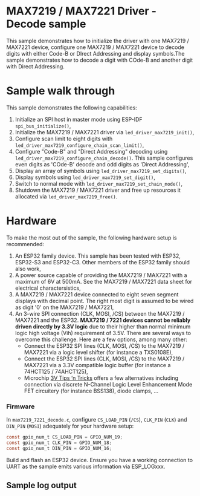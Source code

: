 # MAX7219 / MAX7221 Driver - Decode sample

This sample demonstrates how to initialize the driver with one MAX7219 / MAX7221 device, configure one MAX7219 / MAX7221 device to decode digits with either Code-B or DIrect Addressing and display symbols.The sample demonstrates how to decode a digit with COde-B and another digit with Direct Addressing.

# Sample walk through
This sample demonstrates the following capabilities:
1. Initialize an SPI host in master mode using ESP-IDF `spi_bus_initialize()`,
2. Initialize the MAX7219 / MAX7221 driver via `led_driver_max7219_init()`,
3. Configure scan limit to eight digits with `led_driver_max7219_configure_chain_scan_limit()`,
4. Configure "Code-B" and "Direct Addressing" decoding using `led_driver_max7219_configure_chain_decode()`. This sample configures even digits as 'COde-B' deocde and odd digits as 'Direct Addressing',
5. Display an array of symbols using `led_driver_max7219_set_digits()`,
6. Display symbols using `led_driver_max7219_set_digit()`,
7. Switch to normal mode with `led_driver_max7219_set_chain_mode()`,
8. Shutdown the MAX7219 / MAX7221 driver and free up resources it allocated via `led_driver_max7219_free()`.

# Hardware
To make the most out of the sample, the following hardware setup is recommended:

1. An ESP32 family device. This sample has been tested with ESP32, ESP32-S3 and ESP32-C3. Other members of the ESP32 family should also work,
2. A power source capable of providing the MAX7219 / MAX7221 with a maximum of 6V at 500mA. See the MAX7219 / MAX7221 data sheet for electrical charactersistics,
3. A MAX7219 / MAX7221 device connected to eight seven segment displays with decimal point. The right most digit is assumed to be wired as digit '0' on the MAX7219 / MAX7221,
4. An 3-wire SPI connection (CLK, MOSI, /CS) between the MAX7219 / MAX7221 and the ESP32. **MAX7219 / 7221 devices cannot be reliably driven directly by 3.3V logic** due to their higher than normal minimum logic high voltage (Vih) requirement of 3.5V. There are several ways to overcome this challenge. Here are a few options, among many other:
    * Connect the ESP32 SPI lines (CLK, MOSI, /CS) to the MAX7219 / MAX7221 via a logic level shifter (for instance a TXS0108E),
    * Connect the ESP32 SPI lines (CLK, MOSI, /CS) to the MAX7219 / MAX7221 via a 3.3V compatible logic buffer (for instance a 74HCT125 / 74AHCT125),
    * Microchip [3V Tips ‘n Tricks](https://ww1.microchip.com/downloads/en/DeviceDoc/41285A.pdf) offers a few alternatives including connection via discrete N-Channel Logic Level Enhancement Mode FET circuitery (for instance BSS138), diode clamps, ...

### Firmware
In `max7219_7221_decode.c`, configure `CS_LOAD_PIN` (`/CS`), `CLK_PIN` (`CLK`) and `DIN_PIN` (`MOSI`) adequately for your hardware setup:
```c
const gpio_num_t CS_LOAD_PIN = GPIO_NUM_19;
const gpio_num_t CLK_PIN = GPIO_NUM_18;
const gpio_num_t DIN_PIN = GPIO_NUM_16;
```

Build and flash an ESP32 device. Ensure you have a working connection to UART as the sample emits various information via ESP_LOGxxx.

## Sample log output
